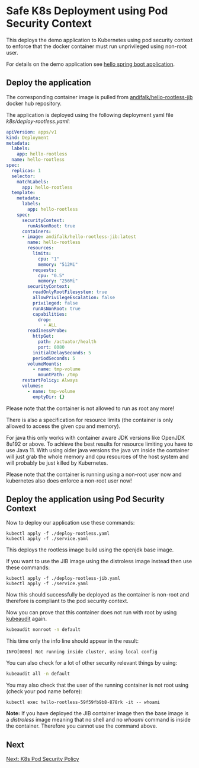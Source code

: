 # Safe K8s Deployment using Pod Security Context

This deploys the demo application to Kubernetes using pod security context
to enforce that the docker container must run unprivileged using non-root user.

For details on the demo application see [hello spring boot application](../step1-hello-spring-boot).
  
## Deploy the application

The corresponding container image is pulled 
from [andifalk/hello-rootless-jib](https://cloud.docker.com/repository/registry-1.docker.io/andifalk/hello-rootless-jib) docker hub repository.

The application is deployed using the following deployment yaml file _k8s/deploy-rootless.yaml_:

```yaml
apiVersion: apps/v1
kind: Deployment
metadata:
  labels:
    app: hello-rootless
  name: hello-rootless
spec:
  replicas: 1
  selector:
    matchLabels:
      app: hello-rootless
  template:
    metadata:
      labels:
        app: hello-rootless
    spec:
      securityContext:
        runAsNonRoot: true
      containers:
      - image: andifalk/hello-rootless-jib:latest
        name: hello-rootless
        resources:
          limits:
            cpu: "1"
            memory: "512Mi"
          requests:
            cpu: "0.5"
            memory: "256Mi"
        securityContext:
          readOnlyRootFilesystem: true
          allowPrivilegeEscalation: false
          privileged: false
          runAsNonRoot: true
          capabilities:
            drop:
              - ALL
        readinessProbe:
          httpGet:
            path: /actuator/health
            port: 8080
          initialDelaySeconds: 5
          periodSeconds: 5
        volumeMounts:
          - name: tmp-volume
            mountPath: /tmp
      restartPolicy: Always
      volumes:
        - name: tmp-volume
          emptyDir: {}
```

Please note that the container is not allowed to run as root any more!

There is also a specification for resource limits 
(the container is only allowed to access the given cpu and memory).

For java this only works with container aware JDK versions like OpenJDK 8u192 or above.
To achieve the best results for resource limiting you have to use Java 11. 
With using older java versions the java vm inside the container will just grab the whole memory and
cpu resources of the host system and will probably be just killed by Kubernetes. 

Please note that the container is running using a non-root user now and kubernetes
also does enforce a non-root user now!

## Deploy the application using Pod Security Context

Now to deploy our application use these commands:

```shell
kubectl apply -f ./deploy-rootless.yaml
kubectl apply -f ./service.yaml
```

This deploys the rootless image build using the openjdk base image.

If you want to use the JIB image using the distroless image instead then use these commands:

```shell
kubectl apply -f ./deploy-rootless-jib.yaml
kubectl apply -f ./service.yaml
```

Now this should successfully be deployed as the container is non-root and therefore is compliant to the pod security context.

Now you can prove that this container does not run with root by using [kubeaudit](https://github.com/Shopify/kubeaudit) again.

```bash
kubeaudit nonroot -n default
```

This time only the info line should appear in the result:
```
INFO[0000] Not running inside cluster, using local config 
```

You can also check for a lot of other security relevant things by using:

```bash
kubeaudit all -n default
```

You may also check that the user of the running container is not root using (check your pod name before):

```shell
kubectl exec hello-rootless-59f59fb9b8-878rk -it -- whoami
```

__Note:__ If you have deployed the JIB container image then the base image is a _distroless_ image meaning that
no shell and no _whoami_ command is inside the container. Therefore you cannot use the command above.

## Next

[Next: K8s Pod Security Policy](../step7-pod-security-policy)
